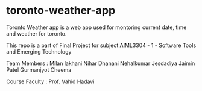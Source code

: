 # toronto-weather-app

Toronto Weather app is a web app used for montoring current date, time and weather for toronto.

This repo is a part of Final Project for subject AIML3304 - 1 - Software Tools and Emerging Technology

Team Members : 
Milan lakhani
Nihar Dhanani
Nehalkumar Jesdadiya
Jaimin Patel
Gurmanjyot Cheema


Course Faculty : Prof. Vahid Hadavi

